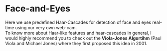 # Face-and-Eyes
Here we use predefined Haar-Cascades for detection of face and eyes real-time using our very own  web-cam.<br>
To know more about Haar-like features and haar-cascades in general, I would highly recommend you to check out the **Viola-Jones Algortihm** (Paul Viola and Michael Jones) where they first proposed this idea in 2001.
